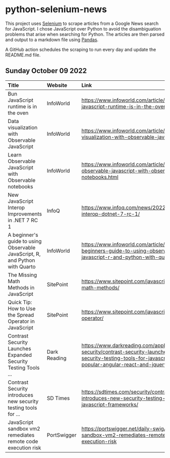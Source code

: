 # python-selenium-news

This project uses [Selenium](https://www.seleniumhq.org/) to scrape articles from a Google News search for JavaScript.
I chose JavaScript over Python to avoid the disambiguation problems that arise when searching for Python.
The articles are then parsed and output to a markdown file using [Pandas](https://pandas.pydata.org/).

A GitHub action schedules the scraping to run every day and update the README.md file.

## Sunday October 09 2022


| Title                                                                        | Website      | Link                                                                                                                                                                       |
|:-----------------------------------------------------------------------------|:-------------|:---------------------------------------------------------------------------------------------------------------------------------------------------------------------------|
| Bun JavaScript runtime is in the oven                                        | InfoWorld    | https://www.infoworld.com/article/3675351/bun-javascript-runtime-is-in-the-oven.html                                                                                       |
| Data visualization with Observable JavaScript                                | InfoWorld    | https://www.infoworld.com/article/3674852/data-visualization-with-observable-javascript.html                                                                               |
| Learn Observable JavaScript with Observable notebooks                        | InfoWorld    | https://www.infoworld.com/article/3674809/learn-observable-javascript-with-observable-notebooks.html                                                                       |
| New JavaScript Interop Improvements in .NET 7 RC 1                           | InfoQ        | https://www.infoq.com/news/2022/10/javascript-interop-dotnet-7-rc-1/                                                                                                       |
| A beginner's guide to using Observable JavaScript, R, and Python with Quarto | InfoWorld    | https://www.infoworld.com/article/3674789/a-beginners-guide-to-using-observable-javascript-r-and-python-with-quarto.html                                                   |
| The Missing Math Methods in JavaScript                                       | SitePoint    | https://www.sitepoint.com/javascript-missing-math-methods/                                                                                                                 |
| Quick Tip: How to Use the Spread Operator in JavaScript                      | SitePoint    | https://www.sitepoint.com/javascript-spread-operator/                                                                                                                      |
| Contrast Security Launches Expanded Security Testing Tools ...               | Dark Reading | https://www.darkreading.com/application-security/contrast-security-launches-expanded-security-testing-tools-for-javascript-and-popular-angular-react-and-jquery-frameworks |
| Contrast Security introduces new security testing tools for ...              | SD Times     | https://sdtimes.com/security/contrast-security-introduces-new-security-testing-tools-for-javascript-frameworks/                                                            |
| JavaScript sandbox vm2 remediates remote code execution risk                 | PortSwigger  | https://portswigger.net/daily-swig/javascript-sandbox-vm2-remediates-remote-code-execution-risk                                                                            |
